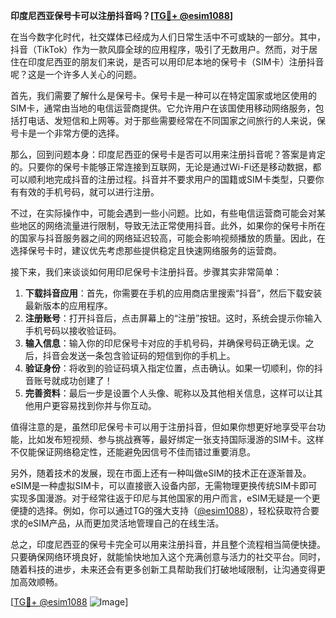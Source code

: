 **印度尼西亚保号卡可以注册抖音吗？[[TG💪+ @esim1088](https://t.me/s/esim1088)]**

在当今数字化时代，社交媒体已经成为人们日常生活中不可或缺的一部分。其中，抖音（TikTok）作为一款风靡全球的应用程序，吸引了无数用户。然而，对于居住在印度尼西亚的朋友们来说，是否可以用印尼本地的保号卡（SIM卡）注册抖音呢？这是一个许多人关心的问题。

首先，我们需要了解什么是保号卡。保号卡是一种可以在特定国家或地区使用的SIM卡，通常由当地的电信运营商提供。它允许用户在该国使用移动网络服务，包括打电话、发短信和上网等。对于那些需要经常在不同国家之间旅行的人来说，保号卡是一个非常方便的选择。

那么，回到问题本身：印度尼西亚的保号卡是否可以用来注册抖音呢？答案是肯定的。只要你的保号卡能够正常连接到互联网，无论是通过Wi-Fi还是移动数据，都可以顺利地完成抖音的注册过程。抖音并不要求用户的国籍或SIM卡类型，只要你有有效的手机号码，就可以进行注册。

不过，在实际操作中，可能会遇到一些小问题。比如，有些电信运营商可能会对某些地区的网络流量进行限制，导致无法正常使用抖音。此外，如果你的保号卡所在的国家与抖音服务器之间的网络延迟较高，可能会影响视频播放的质量。因此，在选择保号卡时，建议优先考虑那些提供稳定且快速网络服务的运营商。

接下来，我们来谈谈如何用印尼保号卡注册抖音。步骤其实非常简单：

1. **下载抖音应用**：首先，你需要在手机的应用商店里搜索“抖音”，然后下载安装最新版本的应用程序。
2. **注册账号**：打开抖音后，点击屏幕上的“注册”按钮。这时，系统会提示你输入手机号码以接收验证码。
3. **输入信息**：输入你的印尼保号卡对应的手机号码，并确保号码正确无误。之后，抖音会发送一条包含验证码的短信到你的手机上。
4. **验证身份**：将收到的验证码填入指定位置，点击确认。如果一切顺利，你的抖音账号就成功创建了！
5. **完善资料**：最后一步是设置个人头像、昵称以及其他相关信息，这样可以让其他用户更容易找到你并与你互动。

值得注意的是，虽然印尼保号卡可以用于注册抖音，但如果你想更好地享受平台功能，比如发布短视频、参与挑战赛等，最好绑定一张支持国际漫游的SIM卡。这样不仅能保证网络稳定性，还能避免因信号不佳而错过重要消息。

另外，随着技术的发展，现在市面上还有一种叫做eSIM的技术正在逐渐普及。eSIM是一种虚拟SIM卡，可以直接嵌入设备内部，无需物理更换传统SIM卡即可实现多国漫游。对于经常往返于印尼与其他国家的用户而言，eSIM无疑是一个更便捷的选择。例如，你可以通过TG的强大支持（[@esim1088](https://t.me/s/esim1088)），轻松获取符合要求的eSIM产品，从而更加灵活地管理自己的在线生活。

总之，印度尼西亚的保号卡完全可以用来注册抖音，并且整个流程相当简便快捷。只要确保网络环境良好，就能愉快地加入这个充满创意与活力的社交平台。同时，随着科技的进步，未来还会有更多创新工具帮助我们打破地域限制，让沟通变得更加高效顺畅。

[[TG💪+ @esim1088](https://t.me/s/esim1088) ![Image](https://i.postimg.cc/4NQfJmqS/Snipaste-2025-05-13-00-14-12.png)]